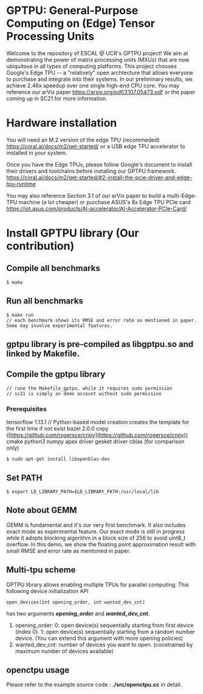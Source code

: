 # GPTPU: General-Purpose Computing on (Edge) Tensor Processing Units

Welcome to the repository of ESCAL @ UCR's GPTPU project! We aim at demonstrating the power of matrix processing units (MXUs) that are now ubiquitous in all types of computing platforms. This project chooses Google's Edge TPU -- a "relatively" open archtecture that allows everyone to purchase and integrate into their systems. In our preliminary results, we achieve 2.46x speedup over one single high-end CPU core. You may reference our arVix paper 
https://arxiv.org/pdf/2107.05473.pdf or the paper coming up in SC21 for more information.

# Hardware installation
You will need an M.2 version of the edge TPU (recommeded)
https://coral.ai/docs/m2/get-started/
or a USB edge TPU accelerator to installed in your system. 

Once you have the Edge TPUs, please follow Google's document to install their drivers and toolchains before installing our GPTPU framework.
https://coral.ai/docs/m2/get-started/#2-install-the-pcie-driver-and-edge-tpu-runtime

You may also reference Section 3.1 of our arVix paper to build a multi-Edge-TPU machine (a lot cheaper) or purchase ASUS's 8x Edge TPU PCIe card https://iot.asus.com/products/AI-accelerator/AI-Accelerator-PCIe-Card/

# Install GPTPU library (Our contribution)
## Compile all benchmarks
```
$ make 
```
## Run all benchmarks
```
$ make run
// each benchmark shows its RMSE and error rate as mentioned in paper. Some may involve experimental features.
```
## gptpu library is pre-compiled as libgptpu.so and linked by Makefile. 

## Compile the gptpu library
```
// rune the Makefile_gptpu, while it requires sudo permission
// sc21 is simply an demo account without sudo permission
``` 
 ### Prerequisites
 tensorflow 1.13.1 // Python-based model creation creates the template for the first time if not exist
 bazel 2.0.0
 cnpy ([https://github.com/rogersce/cnpy](https://github.com/rogersce/cnpy))
 cmake
 python3
 numpy
 apex driver
 gesket driver
 cblas (for comparison only)
 ```
 $ sudo apt-get install libopenblas-dev
 ```
 ## Set PATH
 ```
$ export LD_LIBRARY_PATH=$LD_LIBRARY_PATH:/usr/local/lib
```
 
## Note about GEMM
GEMM is fundamental and it's our very first benchmark. It also includes exact mode as experimental feature. Our exact mode is still in progress while it adopts blocking algorithm in a block size of 256 to avoid uint8_t overflow. In this demo, we show the floating point approximation result with small RMSE and error rate as mentioned in paper.

## Multi-tpu scheme
GPTPU library allows enabling multiple TPUs for parallel computing. This following device initialization API
```
open_devices(int opening_order, int wanted_dev_cnt)
```
has two arguments ***opening_order*** and ***wanted_dev_cnt***.

1. opening_order:  0: open device(s) sequentially starting from first device (index 0). 1: open device(s) sequentially starting from a random number device. (You can extend this argument with more opening policies)
2. wanted_dev_cnt: number of devices you want to open. (constrained by maximum number of devices available)

## openctpu usage
Please refer to the example source code : **./src/openctpu.cc** in detail.
